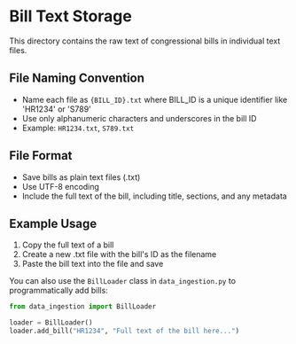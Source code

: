 # Bill Text Storage

This directory contains the raw text of congressional bills in individual text files.

## File Naming Convention
- Name each file as `{BILL_ID}.txt` where BILL_ID is a unique identifier like 'HR1234' or 'S789'
- Use only alphanumeric characters and underscores in the bill ID
- Example: `HR1234.txt`, `S789.txt`

## File Format
- Save bills as plain text files (.txt)
- Use UTF-8 encoding
- Include the full text of the bill, including title, sections, and any metadata

## Example Usage
1. Copy the full text of a bill
2. Create a new .txt file with the bill's ID as the filename
3. Paste the bill text into the file and save

You can also use the `BillLoader` class in `data_ingestion.py` to programmatically add bills:

```python
from data_ingestion import BillLoader

loader = BillLoader()
loader.add_bill("HR1234", "Full text of the bill here...")
```